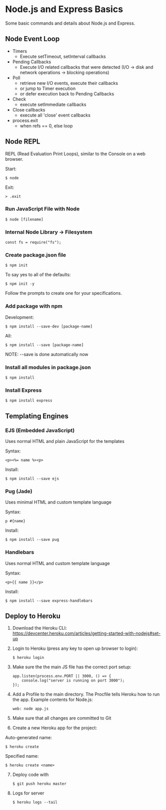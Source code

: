 # Node.js and Express Basics

Some basic commands and details about Node.js and Express.

## Node Event Loop

- Timers
  - Execute setTimeout, setInterval callbacks
- Pending Callbacks
  - Execute I/O related callbacks that were detected (I/O -> disk and network operations -> blocking operations)
- Poll
  - retrieve new I/O events, execute their callbacks
  - or jump to Timer execution
  - or defer execution back to Pending Callbacks
- Check
  - execute setImmediate callbacks
- Close callbacks
  - execute all 'close' event callbacks
- process.exit
  - when refs == 0, else loop

## Node REPL

REPL (Read Evaluation Print Loops), similar to the Console on a web browser.

Start:

    $ node

Exit:

    > .exit

### Run JavaScript File with Node

    $ node [filename]

### Internal Node Library -> Filesystem

    const fs = require("fs");

### Create package.json file

    $ npm init

To say yes to all of the defaults:

    $ npm init -y

Follow the prompts to create one for your specifications.

### Add package with npm

Development:

    $ npm install --save-dev [package-name]

All:

    $ npm install --save [package-name]

NOTE: --save is done automatically now

### Install all modules in package.json

    $ npm install

### Install Express

    $ npm install express

## Templating Engines

### EJS (Embedded JavaScript)

Uses normal HTML and plain JavaScript for the templates

Syntax:

    <p><%= name %><p>

Install:

    $ npm install --save ejs

### Pug (Jade)

Uses minimal HTML and custom template language

Syntax:

    p #{name}

Install:

    $ npm install --save pug

### Handlebars

Uses normal HTML and custom template language

Syntax:

    <p>{{ name }}</p>

Install:

    $ npm install --save express-handlebars

## Deploy to Heroku

1.  Download the Heroku CLI: https://devcenter.heroku.com/articles/getting-started-with-nodejs#set-up

2.  Login to Heroku (press any key to open up browser to login):

        $ heroku login

3.  Make sure the the main JS file has the correct port setup:

        app.listen(process.env.PORT || 3000, () => {
            console.log("server is running on port 3000");
        });

4.  Add a Profile to the main directory. The Procfile tells Heroku how to run the app. Example contents for Node.js:

        web: node app.js

5.  Make sure that all changes are committed to Git

6.  Create a new Heroku app for the project:

Auto-generated name:

    $ heroku create

Specified name:

    $ heroku create <name>

7.  Deploy code with

        $ git push heroku master

8.  Logs for server

        $ heroku logs --tail
